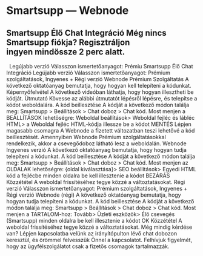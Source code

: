 # Smartsupp — Webnode
## Smartsupp Élő Chat Integráció Még nincs Smartsupp fiókja? Regisztráljon ingyen mindössze 2 perc alatt.
  Legújabb verzió Válasszon ismertetőanyagot: Prémiu
Smartsupp Élő Chat Integráció
Legújabb verzió
Válasszon ismertetőanyagot: Prémium szolgáltatások, Ingyenes + Régi verzió
Webnode Prémium Szolgáltatás
A következő oktatóanyag bemutatja, hogy hogyan kell telepíteni a kódunkat.
Képernyőfelvétel
A következő videóban láthatja, hogy hogyan illesztheti be kódját.
Útmutató
Kövesse az alábbi útmutatót lépésről lépésre, és telepítse a kódot weboldalára.
A kód beillesztése
A kódját a következő módon találja meg: Smartsupp > Beállítások > Chat doboz > Chat kód.
Most menjen a BEÁLLÍTÁSOK lehetőségre:
Weboldal beállítások> Weboldal fejléc és lábléc HTML> a Weboldal fejléc HTML-kódja
illessze be a kódot
MENTÉS
Lépjen magasabb csomagra
A Webnode a fizetett változatban teszi lehetővé a kód beillesztését.
Amennyiben Webnode Prémium szolgáltatásokkal rendelkezik, akkor a csevegődoboz látható lesz a weboldalán.
Webnode Ingyenes verzió
A következő oktatóanyag bemutatja, hogy hogyan tudja telepíteni a kódunkat.
A kód beillesztése
A kódját a következő módon találja meg: Smartsupp > Beállítások > Chat doboz > Chat kód.
Most menjen az OLDALAK lehetőségre:
{oldal kiválasztása}> SEO beállítások> Egyedi HTML kód a fejlécbe
minden oldalra be kell illesztenie a kódot
BEZÁRÁS
Közzététel
A weboldal frissítéséhez tegye közzé a változtatásokat.
Régi verzió
Válasszon ismertetőanyagot: Prémium szolgáltatások, Ingyenes + Régi verzió
Webnode (régi)
A következő oktatóanyag bemutatja, hogy hogyan tudja telepíteni a kódunkat.
A kód beillesztése
A kódját a következő módon találja meg: Smartsupp > Beállítások > Chat doboz > Chat kód.
Most menjen a TARTALOM-hoz:
Tovább> Üzleti eszközök> Élő csevegés (Smartsupp)
minden oldalra be kell illesztenie a kódot
OK
Közzététel
A weboldal frissítéséhez tegye közzé a változtatásokat.
Még mindig kérdése van? Lépjen kapcsolatba velünk az irányítópulton lévő chat dobozon keresztül, és örömmel felvesszük Önnel a kapcsolatot. Felhívjuk figyelmét, hogy az ügyfélszolgálatot csak a fizetős csomagok tartalmazzák.

